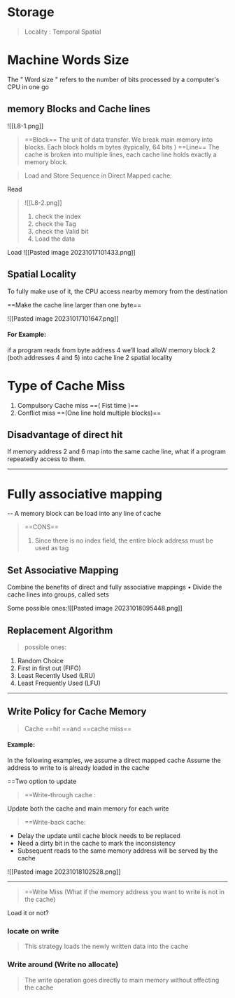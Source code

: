 
# Storage 

>Locality : 
>Temporal
>Spatial 
>


# Machine Words Size 
The " Word size " refers to the number of bits
processed by a computer's CPU in one go


## memory Blocks and Cache lines 

![[L8-1.png]]

>==Block==
	The unit of data transfer. We break main memory into blocks. Each block holds m bytes (typically, 64 bits ) 
==Line==
	The cache is broken into multiple lines, each cache line holds exactly a memory block.


>Load and Store Sequence in Direct Mapped cache:

Read
>![[L8-2.png]] 
>1. check the index
>2. check the Tag
>3. check the Valid bit
>4.  Load the data 



Load 
![[Pasted image 20231017101433.png]]

## Spatial Locality 

To fully make use of it, the CPU access nearby memory from the destination 

==Make the cache line larger than one byte==

![[Pasted image 20231017101647.png]]

#### For Example:  
if a program reads from byte address 4 we’ll load alloW memory block 2 (both addresses 4 and 5) into cache line 2 spatial locality
# Type of Cache Miss

1. Compulsory Cache miss ==( Fist time )==
2. Conflict miss ==(One line hold multiple blocks)==


## Disadvantage of direct hit 

If memory address 2 and 6 map into the same cache line, what if a program repeatedly access to them.


---

# Fully associative mapping 

-- A memory block can be load into any line of cache 

>==CONS==
>	1. Since there is no index field, the entire block address must be used as tag 



## Set Associative Mapping
Combine the benefits of direct and fully associative mappings
• Divide the cache lines into groups, called sets 

Some possible ones:![[Pasted image 20231018095448.png]]
## Replacement Algorithm

>possible ones:

1.  Random Choice 
2.  First in first out (FIFO)
3. Least Recently Used (LRU)
4. Least Frequently Used (LFU)

---
## Write Policy for Cache Memory 

>Cache ==hit ==and ==cache miss== 

#### Example:
In the following examples, we assume a direct mapped cache
Assume the address to write to is already loaded in the cache

==Two option to update 

>==Write-through cache :

Update both the cache and main memory for each write

>==Write-back cache:  

* Delay the update until cache block needs to be replaced 
* Need a dirty bit in the cache to mark the inconsistency
* Subsequent reads to the same memory address will be served by the
cache

![[Pasted image 20231018102528.png]]

---

>==Write Miss  (What if the memory address you want to write is not in the cache)

Load it or not? 

### locate on write 

 >This strategy loads the newly written data into the cache



### Write around (Write no allocate)

>	The write operation goes directly to main memory without affecting the cache

